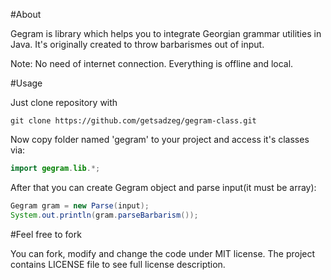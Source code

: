 #About

Gegram is library which helps you to integrate Georgian grammar utilities in Java. It's originally created to throw barbarismes out of input.

Note: No need of internet connection. Everything is offline and local.

#Usage

Just clone repository with 

```
git clone https://github.com/getsadzeg/gegram-class.git
```
Now copy folder named 'gegram' to your project and access it's classes via:

```java
import gegram.lib.*;
```

After that you can create Gegram object and parse input(it must be array):

```java
Gegram gram = new Parse(input);
System.out.println(gram.parseBarbarism());
```

#Feel free to fork

You can fork, modify and change the code under MIT license. The project contains LICENSE file to see full license description.